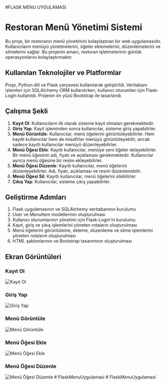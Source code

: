 #FLASK MENU UYGULAMASI

# Restoran Menü Yönetimi Sistemi

Bu proje, bir restoranın menü yönetimini kolaylaştıran bir web uygulamasıdır. Kullanıcıların menüyü yönetmelerini, öğeler eklemelerini, düzenlemelerini ve silmelerini sağlar. Bu projenin amacı, restoran işletmelerinin günlük operasyonlarını kolaylaştırmaktır.

## Kullanılan Teknolojiler ve Platformlar

Proje, Python dili ve Flask çerçevesi kullanılarak geliştirildi. Veritabanı işlemleri için SQLAlchemy ORM kullanılırken, kullanıcı oturumları için Flask-Login kullanıldı. Projenin ön yüzü Bootstrap ile tasarlandı.

## Çalışma Şekli

1. **Kayıt Ol**: Kullanıcıların ilk olarak sisteme kayıt olmaları gerekmektedir. 
2. **Giriş Yap**: Kayıt işleminden sonra kullanıcılar, sisteme giriş yapabilirler.
3. **Menü Görüntüle**: Kullanıcılar, menü öğelerini görüntüleyebilirler. Hem kayıtlı kullanıcılar hem de misafirler menüyü görüntüleyebilir, ancak sadece kayıtlı kullanıcılar menüyü düzenleyebilirler.
4. **Menü Öğesi Ekle**: Kayıtlı kullanıcılar, menüye yeni öğeler ekleyebilirler. Bir menü öğesinin adı, fiyatı ve açıklaması gerekmektedir. Kullanıcılar ayrıca menü öğesine bir resim ekleyebilirler.
5. **Menü Öğesi Düzenle**: Kayıtlı kullanıcılar, menü öğelerini düzenleyebilirler. Adı, fiyatı, açıklaması ve resmi düzenlenebilir.
6. **Menü Öğesi Sil**: Kayıtlı kullanıcılar, menü öğelerini silebilirler.
7. **Çıkış Yap**: Kullanıcılar, sisteme çıkış yapabilirler.

## Geliştirme Adımları

1. Flask uygulamasının ve SQLAlchemy veritabanının kurulumu
2. User ve MenuItem modellerinin oluşturulması
3. Kullanıcı oturumlarının yönetimi için Flask-Login'in kurulumu
4. Kayıt, giriş ve çıkış işlemlerini yöneten rotaların oluşturulması
5. Menü öğelerini görüntüleme, ekleme, düzenleme ve silme işlemlerini yöneten rotaların oluşturulması
6. HTML şablonlarının ve Bootstrap tasarımının oluşturulması

## Ekran Görüntüleri

### Kayıt Ol
![Kayıt Ol](git_images/register.png)

### Giriş Yap
![Giriş Yap](git_images/login.png)

### Menü Görüntüle
![Menü Görüntüle](git_images/menu.png)

### Menü Öğesi Ekle
![Menü Öğesi Ekle](git_images/add_item.png)

### Menü Öğesi Düzenle
![Menü Öğesi Düzenle](git_images/edit_item.png)
#   F l a s k _ M e n u _ U y g u l a m a s i  
 #   F l a s k _ M e n u _ U y g u l a m a s i  
 